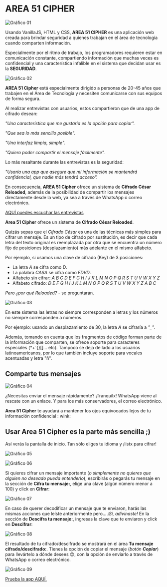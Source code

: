 ﻿# AREA 51 CIPHER

![Gráfico 01](https://github.com/frankynztein/Cipher-Spanish-Version/blob/master/images/readme-images/Readme-img-01.png)


Usando VanillaJS, HTML y CSS, **AREA 51 CIPHER** es una aplicación web creada para brindar seguridad a quienes trabajan en el área de tecnología cuando comparten información. 

Especialmente por el ritmo de trabajo, los programadores requieren estar en comunicación constante, compartiendo información que muchas veces es confidencial y una característica infalible en el sistema que decidan usar es la **SEGURIDAD**.

![Gráfico 02](https://github.com/frankynztein/Cipher-Spanish-Version/blob/master/images/readme-images/Readme-img-02.png)


**AREA 51 Cipher** está especialmente dirigido a personas de 20-45 años que trabajen en el Área de Tecnología y necesiten comunicarse con sus equipos de forma segura.


Al realizar entrevistas con usuarios, estos compartieron que de una app de cifrado desean:

*"Una característica que me gustaría es la opción para copiar".*

*"Que sea lo más sencillo posible".*

*"Una interfaz limpia, simple".*

*"Quiero poder compartir el mensaje fácilmente".*


Lo más resaltante durante las entrevistas es la seguridad:

*"Usaría una app que asegure que mi información se mantendrá confidencial, que nadie más tendrá acceso".*

En consecuencia, **AREA 51 Cipher** ofrece un sistema de **Cifrado César Reloaded**, además de la posibilidad de compartir los mensajes directamente desde la web, ya sea a través de WhatsApp o correo electrónico.

[AQUÍ puedes escuchar las entrevistas](https://drive.google.com/drive/folders/1802L6TP0h8Kr1qmDMhn2ZvQaK7cuVpXr?usp=sharing)

**Area 51 Cipher** ofrece un sistema de **Cifrado César Reloaded**.

Quizás sepas que el *Cifrado César* es una de las técnicas más simples para cifrar un mensaje. Es un tipo de cifrado por sustitución, es decir que cada letra del texto original es reemplazada por otra que se encuentra un número fijo de posiciones (desplazamiento) más adelante en el mismo alfabeto.

Por ejemplo, si usamos una clave de cifrado (Key) de 3 posiciones:
- La letra *A* se cifra como *D*.
- La palabra *CASA* se cifra como *FDVD*.
- Alfabeto sin cifrar: *A B C D E F G H I J K L M N O P Q R S T U V W X Y Z*
- Alfabeto cifrado: *D E F G H I J K L M N O P Q R S T U V W X Y Z A B C*

*Pero ¿por qué Reloaded?* - se preguntarán.

![Gráfico 03](https://github.com/frankynztein/Cipher-Spanish-Version/blob/master/images/readme-images/Readme-img-03.png)


En este sistema las letras no siempre corresponden a letras y los números no siempre corresponden a números.

Por ejemplo: usando un desplazamiento de 30, la letra *A* se cifraría a *"_"*.

Además, tomando en cuenta que los fragmentos de código forman parte de la información que comparten, se ofrece soporte para caracteres especiales (*+´{}[]... etc). Tampoco se deja de lado a los usuarios latinoamericanos, por lo que también incluye soporte para vocales acentuadas y letra "ñ".

## Comparte tus mensajes

![Gráfico 04](https://github.com/frankynztein/Cipher-Spanish-Version/blob/master/images/readme-images/Readme-img-04.png)

¿Necesitas enviar el mensaje rápidamente? ¡Tranquilx! WhatsApp viene al rescate con un enlace.
Y para los más conservadores, el correo electrónico.


**Area 51 Cipher** te ayudará a mantener los ojos equivocados lejos de tu información confidencial : wink:


## Usar Area 51 Cipher es la parte más sencilla ;)


Así verás la pantalla de inicio. Tan sólo eliges tu idioma y ¡listx para cifrar!

![Gráfico 05](https://github.com/frankynztein/Cipher-Spanish-Version/blob/master/images/spanish/cipher05.jpg)

![Gráfico 06](https://github.com/frankynztein/Cipher-Spanish-Version/blob/master/images/spanish/cipher01.jpg)


Si quieres cifrar un mensaje importante (*o simplemente no quieres que alguien no deseado pueda entenderlo*), escribirás o pegarás tu mensaje en la sección de **Cifra tu mensaje:**, elige una clave (algún número menor a 100) y click en **Cifrar**:

![Gráfico 07](https://github.com/frankynztein/Cipher-Spanish-Version/blob/master/images/spanish/cipher02.jpg)


En caso de querer decodificar un mensaje que te enviaron, harás las mismas acciones que leíste anteriormente pero... *¡Sí, adivinaste!* En la sección de **Descifra tu mensaje:**, ingresas la clave que te enviaron y click en **Descifrar**:

![Gráfico 08](https://github.com/frankynztein/Cipher-Spanish-Version/blob/master/images/spanish/cipher03.jpg)


El resultado de tu cifrado/descifrado se mostrará en el área **Tu mensaje cifrado/descifrado:**. Tienes la opción de copiar el mensaje (_botón **Copiar**_) para llevártelo a dónde desees :wink:, con la opción de enviarlo a través de WhatsApp o correo electrónico.

![Gráfico 09](https://github.com/frankynztein/Cipher-Spanish-Version/blob/master/images/spanish/cipher04.jpg)


[Prueba la app AQUÍ.](https://frankynztein.github.io/Cipher-Spanish-Version/src/)